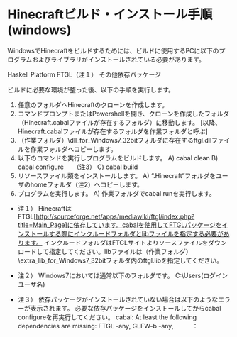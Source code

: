 Hinecraftビルド・インストール手順(windows)
=========

WindowsでHinecraftをビルドするためには、ビルドに使用するPCに以下のプログラムおよびライブラリがインストールされている必要があります。

Haskell Platform
FTGL（注１）
その他依存パッケージ

ビルドに必要な環境が整った後、以下の手順を実行します。



1.	任意のフォルダへHinecraftのクローンを作成します。
2.	コマンドプロンプトまたはPowershellを開き、クローンを作成したフォルダ（Hinecraft.cabalファイルが存在するフォルダ）に移動します。
[以降、Hinecraft.cabalファイルが存在するフォルダを作業フォルダと呼ぶ]
3.	（作業フォルダ）\dll_for_Windows7_32bitフォルダに存在するftgl.dllファイルを作業フォルダへコピーします。
4.	以下のコマンドを実行しプログラムをビルドします。
  A)	 cabal clean
  B)	 cabal configure　　（注3）
  C)	 cabal build
5.	リソースファイル類をインストールします。
  A)	“.Hinecraft”フォルダをユーザのhomeフォルダ（注2）へコピーします。
6.	プログラムを実行します。
  A)	作業フォルダでcabal runを実行します。

* 注１）	HinecraftはFTGL[http://sourceforge.net/apps/mediawiki/ftgl/index.php?title=Main_Page]に依存しています。cabalを使用してFTGLパッケージをインストールする際にインクルードフォルダとlibファイルを指定する必要があります。
インクルードフォルダはFTGLサイトよりソースファイルをダウンロードして指定してください。libファイルは（作業フォルダ）\extra_lib_for_Windows7_32bitフォルダ内のftgl.libを指定してください。

* 注２）	Windows7においては通常以下のフォルダです。
C:\Users\(ログインユーザ名)

* 注３）	依存パッケージがインストールされていない場合は以下のようなエラーが表示されます。
必要な依存パッケージをインストールしてからcabal configureを再実行してください。
cabal: At least the following dependencies are missing:
FTGL -any,
GLFW-b -any,　　　：


